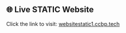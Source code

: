 ## 🌐 Live STATIC Website
Click the link to visit: [websitestatic1.ccbp.tech](https://websitestatic1.ccbp.tech)
